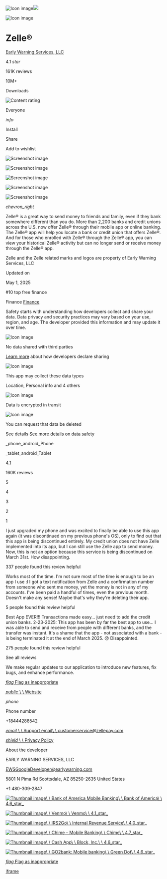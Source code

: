![Icon image](https://play-lh.googleusercontent.com/F4U2pL8z-Ic5FzCfe1xVXMWRvff6oEBIzDsyGRc4mE3bIUPiCfhuXXXvTOfcpVglKqs=w480-h960-rw)![](https://play-lh.googleusercontent.com/F4U2pL8z-Ic5FzCfe1xVXMWRvff6oEBIzDsyGRc4mE3bIUPiCfhuXXXvTOfcpVglKqs=w480-h960-rw)

![Icon image](https://play-lh.googleusercontent.com/F4U2pL8z-Ic5FzCfe1xVXMWRvff6oEBIzDsyGRc4mE3bIUPiCfhuXXXvTOfcpVglKqs=w480-h960-rw)

# Zelle®

[Early Warning Services, LLC](https://play.google.com/store/apps/developer?id=Early+Warning+Services,+LLC)

4.1 _star_

161K reviews

10M+

Downloads

![Content rating](https://play-lh.googleusercontent.com/IciOnDFecb5Xt50Q2jlcNC0LPI7LEGxNojroo-s3AozcyS-vDCwtq4fn7u3wZmRna8OewG9PBrWC-i7i=w96-h32-rw)

Everyone

_info_

Install

Share

Add to wishlist

![Screenshot image](https://play-lh.googleusercontent.com/7z_bIoYFJfDmILfUBIqx2nisaNX2s_89ta3fdBRoLmzAQOUa8aQtMQwlfgChtEX5djpd=w1052-h592-rw)

![Screenshot image](https://play-lh.googleusercontent.com/c7TglHrushB8U3y2wZzGEyQnZbA__TQcIj3rPJUeeUtEqLfLPCWM51dyyBadONDwvrI=w1052-h592-rw)

![Screenshot image](https://play-lh.googleusercontent.com/pa6hxo0N7rk1hGiCHDvcOQIzdgyW0XPhEKEqdAIfqrNv1aLqwqiVCyBJpFzevyNMYg=w1052-h592-rw)

![Screenshot image](https://play-lh.googleusercontent.com/6mf0zrM6MbfGFVkBRmiU-vJhA7E4p1F62s1S_v6SMkBVDWefYxA5tDfcoc6rEGPu29Q=w1052-h592-rw)

![Screenshot image](https://play-lh.googleusercontent.com/uv_-bXR7wrUrUUKWnpb3Y7ft90QiVT0reYT-OHxrL8HnVudAcIhho6nSecKReNMnog=w1052-h592-rw)

_chevron\_right_

Zelle® is a great way to send money to friends and family, even if they bank somewhere different than you do. More than 2,200 banks and credit unions across the U.S. now offer Zelle® through their mobile app or online banking. The Zelle® app will help you locate a bank or credit union that offers Zelle®. And for those who enrolled with Zelle® through the Zelle® app, you can view your historical Zelle® activity but can no longer send or receive money through the Zelle® app.

Zelle and the Zelle related marks and logos are property of Early Warning Services, LLC

Updated on

May 1, 2025

#10 top free finance

Finance [Finance](https://play.google.com/store/apps/category/FINANCE)

Safety starts with understanding how developers collect and share your data. Data privacy and security practices may vary based on your use, region, and age. The developer provided this information and may update it over time.

![Icon image](https://play-lh.googleusercontent.com/iFstqoxDElUVv4T3KxkxP3OTcuFvWF5ZQQjT7aIxy4n2uaVigCCykxeG6EZV9FQ10X1itPj1oORm=s40-rw)

No data shared with third parties

[Learn more](https://support.google.com/googleplay?p=data-safety&hl=en) about how developers declare sharing

![Icon image](https://play-lh.googleusercontent.com/12USW7aflgz466ifDehKTnMoAep_VHxDmKJ6jEBoDZWCSefOC-ThRX14Mqe0r8KF9XCzrpMqJts=s40-rw)

This app may collect these data types

Location, Personal info and 4 others

![Icon image](https://play-lh.googleusercontent.com/W5DPtvB8Fhmkn5LbFZki_OHL3ZI1Rdc-AFul19UK4f7np2NMjLE5QquD6H0HAeEJ977u3WH4yaQ=s40-rw)

Data is encrypted in transit

![Icon image](https://play-lh.googleusercontent.com/ohRyQRA9rNfhp7xLW0MtW1soD8SEX45Oec7MyH3FaxtukWUG_6GKVpvh3JiugzryLi7Bia02HPw=s40-rw)

You can request that data be deleted

See details [See more details on data safety](https://play.google.com/store/apps/datasafety?id=com.zellepay.zelle)

_phone\_android_Phone

_tablet\_android_Tablet

4.1

160K reviews

5

4

3

2

1

I just upgraded my phone and was excited to finally be able to use this app again (it was discontinued on my previous phone's OS), only to find out that this app is being discontinued entirely. My credit union does not have Zelle implemented into its app, but I can still use the Zelle app to send money. Now, this is not an option because this service is being discontinued on March 31st. How disappointing.

337 people found this review helpful

Works most of the time. I'm not sure most of the time is enough to be an app I use :l I got a text notification from Zelle and a confirmation number from someone who sent me money, yet the money is not in any of my accounts. I've been paid a handful of times, even the previous month. Doesn't make any sense! Maybe that's why they're deleting their app.

5 people found this review helpful

Best App EVER!!! Transactions made easy... just need to add the credit union banks. 2-23-2025: This app has been by far the best app to use... I was able to send and receive from people with different banks, and the transfer was instant. It's a shame that the app - not associated with a bank - is being terminated it at the end of March 2025. 😞 Disappointed.

275 people found this review helpful

See all reviews

We make regular updates to our application to introduce new features, fix bugs, and enhance performance.

[_flag_ Flag as inappropriate](https://support.google.com/googleplay/?p=report_content)

[_public_ \\
\\
Website](https://www.zellepay.com/)

_phone_

Phone number

+18444288542

[_email_ \\
\\
Support email\\
\\
customerservice@zellepay.com](mailto:customerservice@zellepay.com)

[_shield_ \\
\\
Privacy Policy](https://www.zellepay.com/just-time-notice)

About the developer

EARLY WARNING SERVICES, LLC

EWSGoogleDeveloper@earlywarning.com

5801 N Pima Rd
Scottsdale, AZ 85250-2635
United States

+1 480-309-2847

[![Thumbnail image](https://play-lh.googleusercontent.com/GdICLxnKd-e-lmV46N_SjihWHzAUX1nj8e--dF2KrQjvomN4zxOR-iEWwsTG_Tqr_oc=s128-rw)\\
\\
Bank of America Mobile Banking\\
\\
Bank of America\\
\\
4.6_star_](https://play.google.com/store/apps/details?id=com.infonow.bofa)

[![Thumbnail image](https://play-lh.googleusercontent.com/YAKMX5YFcuE8_NogkbM7gkqrhBY6CUefbpULAVnNZLSitbo9S3Dw2FIYNqhW0d5G94Y=s128-rw)\\
\\
Venmo\\
\\
Venmo\\
\\
4.1_star_](https://play.google.com/store/apps/details?id=com.venmo)

[![Thumbnail image](https://play-lh.googleusercontent.com/Vw1lnV8h7LKV9P4MNfx6GJbVRMj8rl14R0Yxo1eE_UqYPk-7g6pw3RGil19kbpU3WmY=s128-rw)\\
\\
IRS2Go\\
\\
Internal Revenue Service\\
\\
4.0_star_](https://play.google.com/store/apps/details?id=gov.irs)

[![Thumbnail image](https://play-lh.googleusercontent.com/IihPs4IZsflvpscJVS14-ySG-BJH2B97Fv1nCEsr0e8YZXFxTiTSTesHz3UAF-bcaCvs=s128-rw)\\
\\
Chime – Mobile Banking\\
\\
Chime\\
\\
4.7_star_](https://play.google.com/store/apps/details?id=com.onedebit.chime)

[![Thumbnail image](https://play-lh.googleusercontent.com/6RcPDQwPihY591Axu7e6mHhMZ22Q-dqeI5z9GkJiu4Hc-Xha77E6uoeplstYuv5RcnE=s128-rw)\\
\\
Cash App\\
\\
Block, Inc.\\
\\
4.6_star_](https://play.google.com/store/apps/details?id=com.squareup.cash)

[![Thumbnail image](https://play-lh.googleusercontent.com/QPGY2kpEdGKqafKRWSFbPnr2gnP9irrZ_n8pWOSmsKpMyDLeIBFBrsgXQlDfcHt1kpPN=s128-rw)\\
\\
GO2bank: Mobile banking\\
\\
Green Dot\\
\\
4.6_star_](https://play.google.com/store/apps/details?id=com.greendotcorp.go2bank)

[_flag_ Flag as inappropriate](https://support.google.com/googleplay/?p=report_content)

[iframe](https://www.google.com/recaptcha/api2/anchor?ar=1&k=6LcA2tEZAAAAAJj7FTYTF9cZ4NL3ShgBCBfkWov0&co=aHR0cHM6Ly9wbGF5Lmdvb2dsZS5jb206NDQz&hl=en&v=Hi8UmRMnhdOBM3IuViTkapUP&size=invisible&cb=hwijf31mhz11)